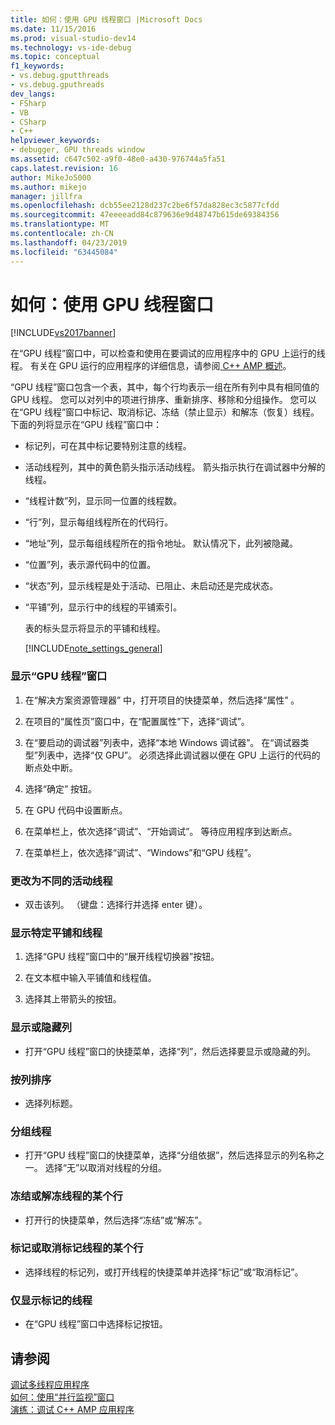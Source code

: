 ```yaml
---
title: 如何：使用 GPU 线程窗口 |Microsoft Docs
ms.date: 11/15/2016
ms.prod: visual-studio-dev14
ms.technology: vs-ide-debug
ms.topic: conceptual
f1_keywords:
- vs.debug.gputthreads
- vs.debug.gputhreads
dev_langs:
- FSharp
- VB
- CSharp
- C++
helpviewer_keywords:
- debugger, GPU threads window
ms.assetid: c647c502-a9f0-48e0-a430-976744a5fa51
caps.latest.revision: 16
author: MikeJo5000
ms.author: mikejo
manager: jillfra
ms.openlocfilehash: dcb55ee2128d237c2be6f57da828ec3c5877cfdd
ms.sourcegitcommit: 47eeeeadd84c879636e9d48747b615de69384356
ms.translationtype: MT
ms.contentlocale: zh-CN
ms.lasthandoff: 04/23/2019
ms.locfileid: "63445084"
---
```

# <a name="how-to-use-the-gpu-threads-window"></a>如何：使用 GPU 线程窗口
[!INCLUDE[vs2017banner](../includes/vs2017banner.md)]

在“GPU 线程”窗口中，可以检查和使用在要调试的应用程序中的 GPU 上运行的线程。 有关在 GPU 运行的应用程序的详细信息，请参阅[ C++ AMP 概述](http://msdn.microsoft.com/library/9e593b06-6e3c-43e9-8bae-6d89efdd39fc)。  
  
 “GPU 线程”窗口包含一个表，其中，每个行均表示一组在所有列中具有相同值的 GPU 线程。 您可以对列中的项进行排序、重新排序、移除和分组操作。 您可以在“GPU 线程”窗口中标记、取消标记、冻结（禁止显示）和解冻（恢复）线程。 下面的列将显示在“GPU 线程”窗口中：  
  
- 标记列，可在其中标记要特别注意的线程。  
  
- 活动线程列，其中的黄色箭头指示活动线程。 箭头指示执行在调试器中分解的线程。  
  
- “线程计数”列，显示同一位置的线程数。  
  
- “行”列，显示每组线程所在的代码行。  
  
- “地址”列，显示每组线程所在的指令地址。 默认情况下，此列被隐藏。  
  
- “位置”列，表示源代码中的位置。  
  
- “状态”列，显示线程是处于活动、已阻止、未启动还是完成状态。  
  
- “平铺”列，显示行中的线程的平铺索引。  
  
  表的标头显示将显示的平铺和线程。  
  
  [!INCLUDE[note_settings_general](../includes/note-settings-general-md.md)]  
  
### <a name="to-display-the-gpu-threads-window"></a>显示“GPU 线程”窗口  
  
1. 在“解决方案资源管理器” 中，打开项目的快捷菜单，然后选择“属性” 。  
  
2. 在项目的“属性页”窗口中，在“配置属性”下，选择“调试”。  
  
3. 在“要启动的调试器”列表中，选择“本地 Windows 调试器”。 在“调试器类型”列表中，选择“仅 GPU”。 必须选择此调试器以便在 GPU 上运行的代码的断点处中断。  
  
4. 选择“确定”  按钮。  
  
5. 在 GPU 代码中设置断点。  
  
6. 在菜单栏上，依次选择“调试”、“开始调试”。 等待应用程序到达断点。  
  
7. 在菜单栏上，依次选择“调试”、“Windows”和“GPU 线程”。  
  
### <a name="to-change-to-a-different-active-thread"></a>更改为不同的活动线程  
  
- 双击该列。 （键盘：选择行并选择 enter 键）。  
  
### <a name="to-display-a-particular-tile-and-thread"></a>显示特定平铺和线程  
  
1. 选择“GPU 线程”窗口中的“展开线程切换器”按钮。  
  
2. 在文本框中输入平铺值和线程值。  
  
3. 选择其上带箭头的按钮。  
  
### <a name="to-display-or-hide-a-column"></a>显示或隐藏列  
  
- 打开“GPU 线程”窗口的快捷菜单，选择“列”，然后选择要显示或隐藏的列。  
  
### <a name="to-sort-by-a-column"></a>按列排序  
  
- 选择列标题。  
  
### <a name="to-group-threads"></a>分组线程  
  
- 打开“GPU 线程”窗口的快捷菜单，选择“分组依据”，然后选择显示的列名称之一。 选择“无”以取消对线程的分组。  
  
### <a name="to-freeze-or-thaw-a-row-of-threads"></a>冻结或解冻线程的某个行  
  
- 打开行的快捷菜单，然后选择“冻结”或“解冻”。  
  
### <a name="to-flag-or-unflag-a-row-of-threads"></a>标记或取消标记线程的某个行  
  
- 选择线程的标记列，或打开线程的快捷菜单并选择“标记”或“取消标记”。  
  
### <a name="to-display-only-flagged-threads"></a>仅显示标记的线程  
  
- 在“GPU 线程”窗口中选择标记按钮。  
  
## <a name="see-also"></a>请参阅  
 [调试多线程应用程序](../debugger/debug-multithreaded-applications-in-visual-studio.md)   
 [如何：使用“并行监视”窗口](../debugger/how-to-use-the-parallel-watch-window.md)   
 [演练：调试 C++ AMP 应用程序](http://msdn.microsoft.com/library/40e92ecc-f6ba-411c-960c-b3047b854fb5)
